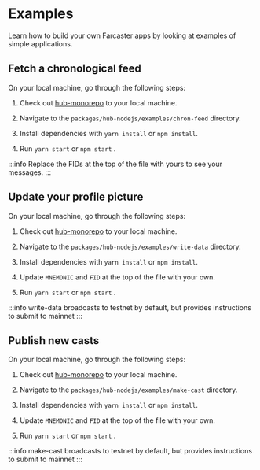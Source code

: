 # Examples

Learn how to build your own Farcaster apps by looking at examples of simple applications.

## Fetch a chronological feed

On your local machine, go through the following steps:

1. Check out [hub-monorepo](https://github.com/farcasterxyz/hub-monorepo) to your local machine.

2. Navigate to the `packages/hub-nodejs/examples/chron-feed` directory.

3. Install dependencies with `yarn install` or `npm install`.

4. Run `yarn start` or `npm start` .

:::info
Replace the FIDs at the top of the file with yours to see your messages.
:::

## Update your profile picture

On your local machine, go through the following steps:

1. Check out [hub-monorepo](https://github.com/farcasterxyz/hub-monorepo) to your local machine.

2. Navigate to the `packages/hub-nodejs/examples/write-data` directory.

3. Install dependencies with `yarn install` or `npm install`.

4. Update `MNEMONIC` and `FID` at the top of the file with your own.

5. Run `yarn start` or `npm start` .

:::info
write-data broadcasts to testnet by default, but provides instructions to submit to mainnet
:::

## Publish new casts

On your local machine, go through the following steps:

1. Check out [hub-monorepo](https://github.com/farcasterxyz/hub-monorepo) to your local machine.

2. Navigate to the `packages/hub-nodejs/examples/make-cast` directory.

3. Install dependencies with `yarn install` or `npm install`.

4. Update `MNEMONIC` and `FID` at the top of the file with your own.

5. Run `yarn start` or `npm start` .

:::info
make-cast broadcasts to testnet by default, but provides instructions to submit to mainnet
:::